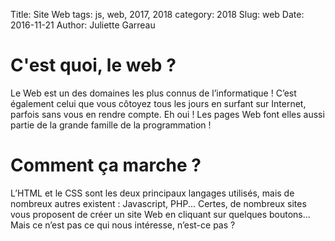 Title: Site Web
tags: js, web, 2017, 2018
category: 2018
Slug: web
Date: 2016-11-21
Author: Juliette Garreau

# C'est quoi, le web ?

Le Web est un des domaines les plus connus de l’informatique ! C’est également celui que vous
côtoyez tous les jours en surfant sur Internet, parfois sans vous en rendre compte. Eh oui !
Les pages Web font elles aussi partie de la grande famille de la programmation ! 

# Comment ça marche ?

L’HTML et le CSS sont les deux principaux langages utilisés, mais de nombreux autres existent :
Javascript, PHP... Certes, de nombreux sites vous proposent de créer un site Web en cliquant sur
quelques boutons... Mais ce n’est pas ce qui nous intéresse, n’est-ce pas ? 

